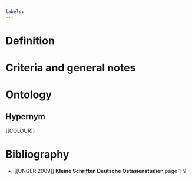 ```yaml
---
labels: 
---
```


# Definition

# Criteria and general notes
# Ontology

## Hypernym
[[COLOUR]]
# Bibliography
- [[UNGER 2009]]
**Kleine Schriften Deutsche Ostasienstudien** page 1-9
